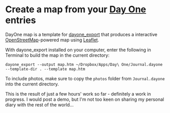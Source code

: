# Create a map from your [Day One](http://dayoneapp.com) entries 

DayOne map is a template for [dayone_export](https://github.com/nathangrigg/dayone_export) that produces a interactive [OpenStreetMap](http://www.openstreetmap.org)-powered map using [Leaflet](http://leafletjs.com).

With dayone_export installed on your computer, enter the following in Terminal to build the map in the current directory:

    dayone_export --output map.htm ~/Dropbox/Apps/Day\ One/Journal.dayone --template-dir . --template map.htm
    
To include photos, make sure to copy the `photos` folder from `Journal.dayone` into the current directory.

This is the result of just a few hours' work so far - definitely a work in progress. I would post a demo, but I'm not too keen on sharing my personal diary with the rest of the world...